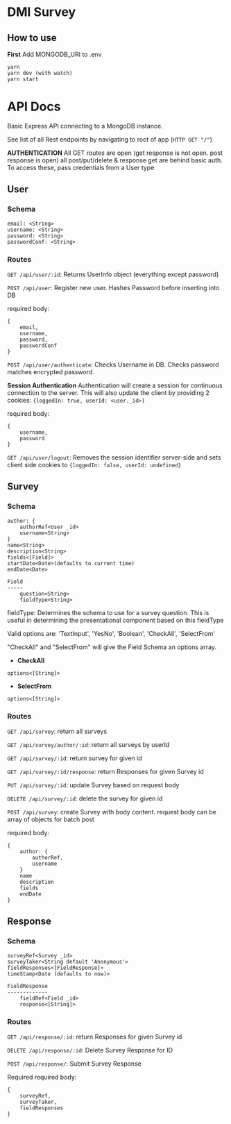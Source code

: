 # DMI Survey

## How to use
**First** Add MONGODB_URI to .env
```
yarn
yarn dev (with watch)
yarn start
```

# API Docs
Basic Express API connecting to a MongoDB instance.

See list of all Rest endpoints by navigating to root of app (`HTTP GET "/"`)

**AUTHENTICATION**
All GET routes are open (get response is not open. post response is open) all post/put/delete & response get are behind basic auth. To access these, pass credentials from a User type

## User
### Schema
```
email: <String>
username: <String>
password: <String>
passwordConf: <String>
```

### Routes
`GET /api/user/:id`: Returns UserInfo object (everything except password)

`POST /api/user`: Register new user. Hashes Password before inserting into DB

required body:
```
{
    email,
    username,
    password,
    passwordConf
}
```
`POST /api/user/authenticate`: Checks Username in DB. Checks password matches encrypted password.

**Session Authentication**
Authentication will create a session for continuous connection to the server. This will also update the client by providing 2 cookies: `{loggedIn: true, userId: <user._id>}`

required body:
```
{
    username,
    password
}
```

`GET /api/user/logout`: Removes the session identifier server-side and sets client side cookies to `{loggedIn: false, userId: undefined}`

## Survey
### Schema
```
author: {
    authorRef<User _id>
    username<String>
}
name<String>
description<String>
fields<[Field]>
startDate<Date>(defaults to current time)
endDate<Date>
```
```
Field
-----
    question<String>
    fieldType<String>
```

fieldType: Determines the schema to use for a survey question. This is useful in determining the presentational component based on this fieldType

Valid options are: 'TextInput', 'YesNo', 'Boolean', 'CheckAll', 'SelectFrom'

"CheckAll" and "SelectFrom" will give the Field Schema an options array.

* __CheckAll__
```
options<[String]>
```
* __SelectFrom__
```
options<[String]>
```

### Routes
`GET /api/survey`: return all surveys

`GET /api/survey/author/:id`: return all surveys by userId

`GET /api/survey/:id`: return survey for given id

`GET /api/survey/:id/response`: return Responses for given Survey id

`PUT /api/survey/:id`: update Survey based on request body

`DELETE /api/survey/:id`: delete the survey for given id

`POST /api/survey`: create Survey with body content. request body can be array of objects for batch post

required body:
```
{
    author: {
        authorRef,
        username
    }
    name
    description
    fields
    endDate
}
```

## Response
### Schema
```
surveyRef<Survey _id>
surveyTaker<String default 'Anonymous'>
fieldResponses<[FieldResponse]>
timeStamp<Date (defaults to now)>
```
```
FieldResponse
-------------
    fieldRef<Field _id>
    response<[String]>
```

### Routes
`GET /api/response/:id`: return Responses for given Survey id

`DELETE /api/response/:id`: Delete Survey Response for ID

`POST /api/response/`: Submit Survey Response

Required
required body:
```
{
    surveyRef,
    surveyTaker,
    fieldResponses
}
```
